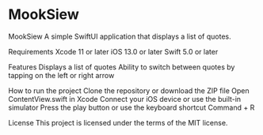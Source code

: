 # MookSiew
MookSiew
A simple SwiftUI application that displays a list of quotes.

Requirements
Xcode 11 or later
iOS 13.0 or later
Swift 5.0 or later

Features
Displays a list of quotes
Ability to switch between quotes by tapping on the left or right arrow

How to run the project
Clone the repository or download the ZIP file
Open ContentView.swift in Xcode
Connect your iOS device or use the built-in simulator
Press the play button or use the keyboard shortcut Command + R

License
This project is licensed under the terms of the MIT license.
